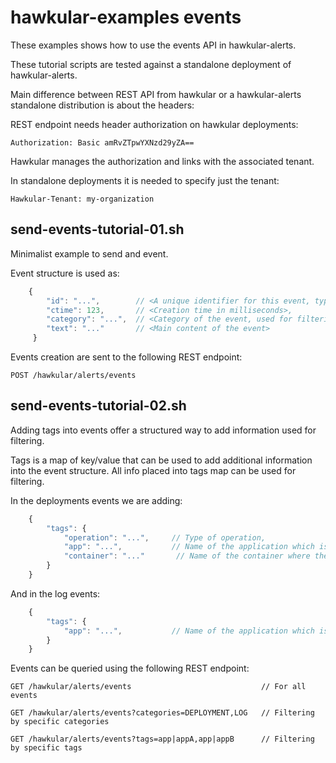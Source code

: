 # hawkular-examples events

These examples shows how to use the events API in hawkular-alerts.

These tutorial scripts are tested against a standalone deployment of hawkular-alerts.

Main difference between REST API from hawkular or a hawkular-alerts standalone distribution is about the headers:

REST endpoint needs header authorization on hawkular deployments:

```
Authorization: Basic amRvZTpwYXNzd29yZA==
```

Hawkular manages the authorization and links with the associated tenant.

In standalone deployments it is needed to specify just the tenant:

```
Hawkular-Tenant: my-organization
```

## send-events-tutorial-01.sh

Minimalist example to send and event.

Event structure is used as:

```javascript
    {
        "id": "...",        // <A unique identifier for this event, typically an UUID>,
        "ctime": 123,       // <Creation time in milliseconds>,
        "category": "...",  // <Category of the event, used for filtering>,
        "text": "..."       // <Main content of the event>
     }
```

Events creation are sent to the following REST endpoint:

```
POST /hawkular/alerts/events
```

## send-events-tutorial-02.sh

Adding tags into events offer a structured way to add information used for filtering.

Tags is a map of key/value that can be used to add additional information into the event structure.
All info placed into tags map can be used for filtering.

In the deployments events we are adding:

```javascript
    {
        "tags": {
            "operation": "...",     // Type of operation,
            "app": "...",           // Name of the application which is event is referring,
            "container": "..."       // Name of the container where the app is deployed,
        }
    }
```

And in the log events:

```javascript
    {
        "tags": {
            "app": "...",           // Name of the application which is event is referring,
        }
    }
```

Events can be queried using the following REST endpoint:

```
GET /hawkular/alerts/events                             // For all events
```

```
GET /hawkular/alerts/events?categories=DEPLOYMENT,LOG   // Filtering by specific categories
```

```
GET /hawkular/alerts/events?tags=app|appA,app|appB      // Filtering by specific tags
```





